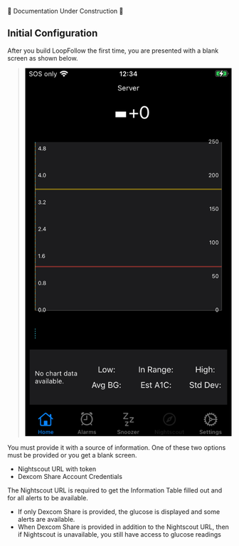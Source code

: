 
🚧 Documentation Under Construction 🚧

<!--todo-->
<!--Notes: be sure to add this info

-->

## Initial Configuration

After you build LoopFollow the first time, you are presented with a blank screen as shown below.

> ![initial screen for LoopFollow](img/initial-screen-no-credentials.png)


You must provide it with a source of information. One of these two options must be provided or you get a blank screen.

* Nightscout URL with token
* Dexcom Share Account Credentials

The Nightscout URL is required to get the Information Table filled out and for all alerts to be available.

* If only Dexcom Share is provided, the glucose is displayed and some alerts are available.
* When Dexcom Share is provided in addition to the Nightscout URL, then if Nightscout is unavailable, you still have access to glucose readings

